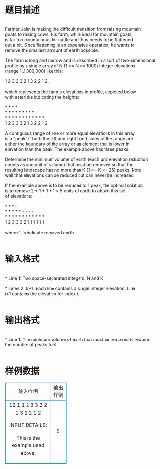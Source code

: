# 

 
 # 题目描述 
<p>
<br>Farmer John is making the difficult transition from raising mountain<br>goats to raising cows.  His farm, while ideal for mountain goats,<br>is far too mountainous for cattle and thus needs to be flattened<br>out a bit. Since flattening is an expensive operation, he wants to<br>remove the smallest amount of earth possible.<br><br>The farm is long and narrow and is described in a sort of two-dimensional<br>profile by a single array of N (1 <= N <= 1000) integer elevations<br>(range 1..1,000,000) like this:<br><br>1 2 3 3 3 2 1 3 2 2 1 2,<br><br>which represents the farm's elevations in profile, depicted below<br>with asterisks indicating the heights:<br><br>    * * *     *<br>  * * * * *   * * *   *<br>* * * * * * * * * * * *<br>1 2 3 3 3 2 1 3 2 2 1 2<br><br>A contiguous range of one or more equal elevations in this array<br>is a "peak" if both the left and right hand sides of the range are<br>either the boundary of the array or an element that is lower in<br>elevation than the peak. The example above has three peaks.<br><br>Determine the minimum volume of earth (each unit elevation reduction<br>counts as one unit of volume) that must be removed so that the<br>resulting landscape has no more than K (1 <= K <= 25) peaks.  Note<br>well that elevations can be reduced but can never be increased.<br><br>If the example above is to be reduced to 1 peak, the optimal solution<br>is to remove 2 + 1 + 1 + 1 = 5 units of earth to obtain this set<br>of elevations:<br><br>    * * *     -<br>  * * * * *   - - -   -<br>* * * * * * * * * * * *<br>1 2 3 3 3 2 1 1 1 1 1 1<br><br>where '-'s indicate removed earth.<br><br></p> 

 
 # 输入格式 
<p>
<br>* Line 1: Two space-separated integers: N and K<br><br>* Lines 2..N+1: Each line contains a single integer elevation. Line<br>        i+1 contains the elevation for index i.<br><br></p> 

 
 # 输出格式 
<p>
<br>* Line 1: The minimum volume of earth that must be removed to reduce<br>        the number of peaks to K.<br><br></p> 
# 样例数据
<style>
        table,table tr th, table tr td { border:1px solid #0094ff; }
        table { width: 200px; min-height: 25px; line-height: 25px; text-align: center; border-collapse: collapse;}   
    </style>
<table>
	<tr>
		<td>输入样例</td>
		<td>输出样例</td>
	</tr>
<tr><td>
12 1
1
2
3
3
3
2
1
3
2
2
1
2

INPUT DETAILS:

This is the example used above.

</td><td>
5</td></tr></table>

